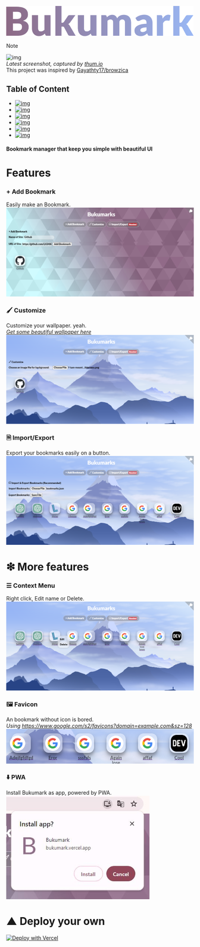 ![img](img/wordmark.svg)  

> [!NOTE]
> ![img](https://image.thum.io/get/width/900/crop/150/https://bukumark.vercel.app/)  
> *Latest screenshot, captured by [thum.io](https://www.thum.io/)*  
> This project was inspired by [Gayathty17/browzica](https://github.com/Gayathry17/browzica)

## Table of Content
* [![img](https://img.shields.io/badge/Add%20Bookmark-8C6984?style=for-the-badge)](https://github.com/LIGMATV/Bukumark?tab=readme-ov-file#-add-bookmark)  
* [![img](https://img.shields.io/badge/Customize-8C6984?style=for-the-badge)](https://github.com/LIGMATV/Bukumark?tab=readme-ov-file#-customize)  
* [![img](https://img.shields.io/badge/Import/Export-8C6984?style=for-the-badge)](https://github.com/LIGMATV/Bukumark?tab=readme-ov-file#-importexport)  
* [![img](https://img.shields.io/badge/Context%20Menu-9AB8F5?style=for-the-badge)](https://github.com/LIGMATV/Bukumark?tab=readme-ov-file#-context-menu)  
* [![img](https://img.shields.io/badge/Favicon-9AB8F5?style=for-the-badge)](https://github.com/LIGMATV/Bukumark?tab=readme-ov-file#-favicon)  
* [![img](https://img.shields.io/badge/PWA-9AB8F5?style=for-the-badge)](https://github.com/LIGMATV/Bukumark?tab=readme-ov-file#%EF%B8%8F-pwa)

#### Bookmark manager that keep you simple with beautiful UI  

# Features

### + Add Bookmark
Easily make an Bookmark.
![img](img/1_v3.png)

### 🖌 Customize
Customize your wallpaper. yeah.  
*[Get some beautiful wallpaper here](https://minimalistic-wallpaper.demolab.com/)*
![img](img/2_v3.png)

### 🗎 Import/Export
Export your bookmarks easily on a button.
![img](img/3_v3.png)

# ❇ More features

### ☰ Context Menu
Right click, Edit name or Delete.
![img](img/4_v3.png)

### 🖼 Favicon
An bookmark without icon is bored.  
*Using https://www.google.com/s2/favicons?domain=example.com&sz=128*
![img](img/5_v3.png)

### ⬇️ PWA
Install Bukumark as app, powered by PWA.  
![img](img/6_v3.jpg)

# ▲ Deploy your own
[![Deploy with Vercel](https://vercel.com/button)](https://vercel.com/new/clone?repository-url=https%3A%2F%2Fgithub.com%2FLIGMATV%2FBukumark)
